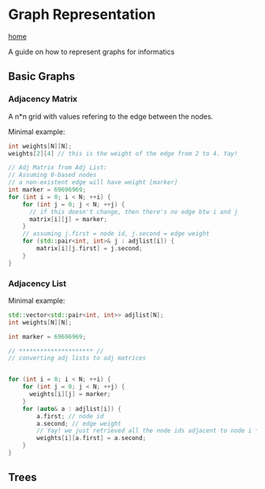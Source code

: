 # Graph Representation

[home](/)

A guide on how to represent graphs for informatics

## Basic Graphs
### Adjacency Matrix
A n*n grid with values refering to the edge between the nodes.

Minimal example:

```c++
int weights[N][N];
weights[2][4] // this is the weight of the edge from 2 to 4. Yay!

// Adj Matrix from Adj List:
// Assuming 0-based nodes
// a non-existent edge will have weight [marker]
int marker = 69696969;
for (int i = 0; i < N; ++i) {
    for (int j = 0; j < N; ++j) {
      // if this doesn't change, then there's no edge btw i and j
      matrix[i][j] = marker;
    }
    // assuming j.first = node id, j.second = edge weight
    for (std::pair<int, int>& j : adjlist[i]) {
        matrix[i][j.first] = j.second;
    }
}
```

### Adjacency List

Minimal example:

```c++
std::vector<std::pair<int, int>> adjlist[N];
int weights[N][N];

int marker = 69696969;

// ********************* //
// converting adj lists to adj matrices


for (int i = 0; i < N; ++i) {
    for (int j = 0; j < N; ++j) {
      weights[i][j] = marker;
    }
    for (auto& a : adjlist[i]) {
        a.first; // node id
        a.second; // edge weight
        // Yay! we just retrieved all the node ids adjacent to node i *and* their edge weights!
        weights[i][a.first] = a.second;
    }
}
```

## Trees
